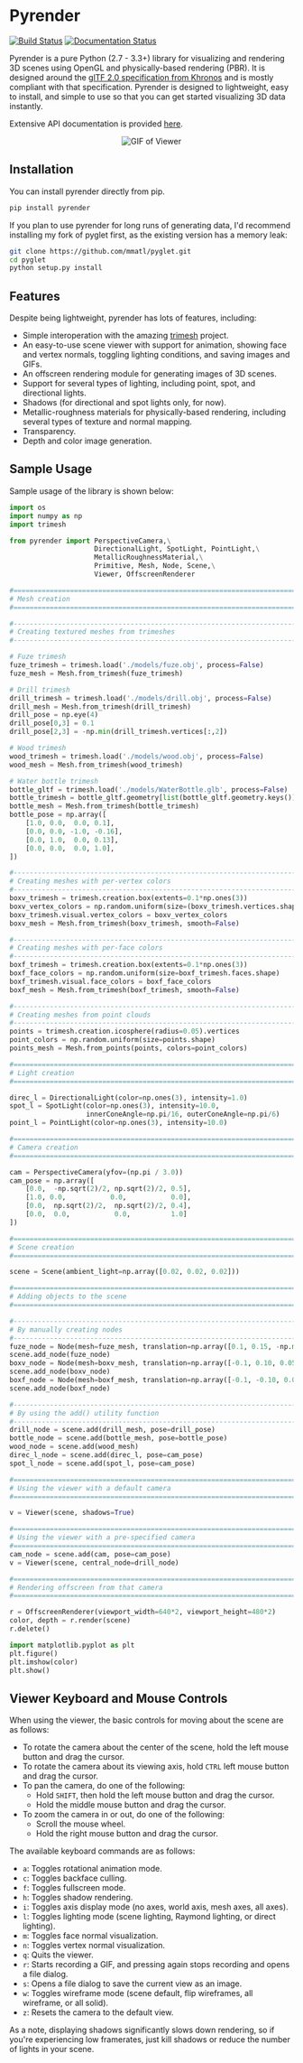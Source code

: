 # Pyrender

[![Build Status](https://travis-ci.org/mmatl/pyrender.svg?branch=master)](https://travis-ci.org/mmatl/pyrender)
[![Documentation Status](https://readthedocs.org/projects/pyrender/badge/?version=latest)](https://pyrender.readthedocs.io/en/latest/?badge=latest)

Pyrender is a pure Python (2.7 - 3.3+) library for visualizing and rendering
3D scenes using OpenGL and physically-based rendering (PBR).
It is designed around the [glTF 2.0 specification from
Khronos](https://www.khronos.org/gltf/) and is mostly compliant with that
specification.
Pyrender is designed to lightweight, easy to install, and simple to use so that
you can get started visualizing 3D data instantly.

Extensive API documentation is provided [here](https://pyrender.readthedocs.io/en/latest/).

<p align="center">
  <img src="https://github.com/mmatl/pyrender/blob/master/docs/source/_static/rotation.gif?raw=true" alt="GIF of Viewer"/>
</p>

## Installation
You can install pyrender directly from pip.

```bash
pip install pyrender
```

If you plan to use pyrender for long runs of generating data, I'd recommend
installing my fork of pyglet first, as the existing version has a memory leak:

```bash
git clone https://github.com/mmatl/pyglet.git
cd pyglet
python setup.py install
```

## Features

Despite being lightweight, pyrender has lots of features, including:

* Simple interoperation with the amazing [trimesh](https://github.com/mikedh/trimesh) project.
* An easy-to-use scene viewer with support for animation, showing face and vertex
normals, toggling lighting conditions, and saving images and GIFs.
* An offscreen rendering module for generating images of 3D scenes.
* Support for several types of lighting, including point, spot, and directional
lights.
* Shadows (for directional and spot lights only, for now).
* Metallic-roughness materials for physically-based rendering, including several
types of texture and normal mapping.
* Transparency.
* Depth and color image generation.

## Sample Usage
Sample usage of the library is shown below:

```python
import os
import numpy as np
import trimesh

from pyrender import PerspectiveCamera,\
                     DirectionalLight, SpotLight, PointLight,\
                     MetallicRoughnessMaterial,\
                     Primitive, Mesh, Node, Scene,\
                     Viewer, OffscreenRenderer

#==============================================================================
# Mesh creation
#==============================================================================

#------------------------------------------------------------------------------
# Creating textured meshes from trimeshes
#------------------------------------------------------------------------------

# Fuze trimesh
fuze_trimesh = trimesh.load('./models/fuze.obj', process=False)
fuze_mesh = Mesh.from_trimesh(fuze_trimesh)

# Drill trimesh
drill_trimesh = trimesh.load('./models/drill.obj', process=False)
drill_mesh = Mesh.from_trimesh(drill_trimesh)
drill_pose = np.eye(4)
drill_pose[0,3] = 0.1
drill_pose[2,3] = -np.min(drill_trimesh.vertices[:,2])

# Wood trimesh
wood_trimesh = trimesh.load('./models/wood.obj', process=False)
wood_mesh = Mesh.from_trimesh(wood_trimesh)

# Water bottle trimesh
bottle_gltf = trimesh.load('./models/WaterBottle.glb', process=False)
bottle_trimesh = bottle_gltf.geometry[list(bottle_gltf.geometry.keys())[0]]
bottle_mesh = Mesh.from_trimesh(bottle_trimesh)
bottle_pose = np.array([
    [1.0, 0.0,  0.0, 0.1],
    [0.0, 0.0, -1.0, -0.16],
    [0.0, 1.0,  0.0, 0.13],
    [0.0, 0.0,  0.0, 1.0],
])

#------------------------------------------------------------------------------
# Creating meshes with per-vertex colors
#------------------------------------------------------------------------------
boxv_trimesh = trimesh.creation.box(extents=0.1*np.ones(3))
boxv_vertex_colors = np.random.uniform(size=(boxv_trimesh.vertices.shape))
boxv_trimesh.visual.vertex_colors = boxv_vertex_colors
boxv_mesh = Mesh.from_trimesh(boxv_trimesh, smooth=False)

#------------------------------------------------------------------------------
# Creating meshes with per-face colors
#------------------------------------------------------------------------------
boxf_trimesh = trimesh.creation.box(extents=0.1*np.ones(3))
boxf_face_colors = np.random.uniform(size=boxf_trimesh.faces.shape)
boxf_trimesh.visual.face_colors = boxf_face_colors
boxf_mesh = Mesh.from_trimesh(boxf_trimesh, smooth=False)

#------------------------------------------------------------------------------
# Creating meshes from point clouds
#------------------------------------------------------------------------------
points = trimesh.creation.icosphere(radius=0.05).vertices
point_colors = np.random.uniform(size=points.shape)
points_mesh = Mesh.from_points(points, colors=point_colors)

#==============================================================================
# Light creation
#==============================================================================

direc_l = DirectionalLight(color=np.ones(3), intensity=1.0)
spot_l = SpotLight(color=np.ones(3), intensity=10.0,
                   innerConeAngle=np.pi/16, outerConeAngle=np.pi/6)
point_l = PointLight(color=np.ones(3), intensity=10.0)

#==============================================================================
# Camera creation
#==============================================================================

cam = PerspectiveCamera(yfov=(np.pi / 3.0))
cam_pose = np.array([
    [0.0,  -np.sqrt(2)/2, np.sqrt(2)/2, 0.5],
    [1.0, 0.0,           0.0,           0.0],
    [0.0,  np.sqrt(2)/2,  np.sqrt(2)/2, 0.4],
    [0.0,  0.0,           0.0,          1.0]
])

#==============================================================================
# Scene creation
#==============================================================================

scene = Scene(ambient_light=np.array([0.02, 0.02, 0.02]))

#==============================================================================
# Adding objects to the scene
#==============================================================================

#------------------------------------------------------------------------------
# By manually creating nodes
#------------------------------------------------------------------------------
fuze_node = Node(mesh=fuze_mesh, translation=np.array([0.1, 0.15, -np.min(fuze_trimesh.vertices[:,2])]))
scene.add_node(fuze_node)
boxv_node = Node(mesh=boxv_mesh, translation=np.array([-0.1, 0.10, 0.05]))
scene.add_node(boxv_node)
boxf_node = Node(mesh=boxf_mesh, translation=np.array([-0.1, -0.10, 0.05]))
scene.add_node(boxf_node)

#------------------------------------------------------------------------------
# By using the add() utility function
#------------------------------------------------------------------------------
drill_node = scene.add(drill_mesh, pose=drill_pose)
bottle_node = scene.add(bottle_mesh, pose=bottle_pose)
wood_node = scene.add(wood_mesh)
direc_l_node = scene.add(direc_l, pose=cam_pose)
spot_l_node = scene.add(spot_l, pose=cam_pose)

#==============================================================================
# Using the viewer with a default camera
#==============================================================================

v = Viewer(scene, shadows=True)

#==============================================================================
# Using the viewer with a pre-specified camera
#==============================================================================
cam_node = scene.add(cam, pose=cam_pose)
v = Viewer(scene, central_node=drill_node)

#==============================================================================
# Rendering offscreen from that camera
#==============================================================================

r = OffscreenRenderer(viewport_width=640*2, viewport_height=480*2)
color, depth = r.render(scene)
r.delete()

import matplotlib.pyplot as plt
plt.figure()
plt.imshow(color)
plt.show()
```

## Viewer Keyboard and Mouse Controls

When using the viewer, the basic controls for moving about the scene are as follows:

* To rotate the camera about the center of the scene, hold the left mouse button and drag the cursor.
* To rotate the camera about its viewing axis, hold `CTRL` left mouse button and drag the cursor.
* To pan the camera, do one of the following:
    * Hold `SHIFT`, then hold the left mouse button and drag the cursor.
    * Hold the middle mouse button and drag the cursor.
* To zoom the camera in or out, do one of the following:
    * Scroll the mouse wheel.
    * Hold the right mouse button and drag the cursor.

The available keyboard commands are as follows:

* `a`: Toggles rotational animation mode.
* `c`: Toggles backface culling.
* `f`: Toggles fullscreen mode.
* `h`: Toggles shadow rendering.
* `i`: Toggles axis display mode (no axes, world axis, mesh axes, all axes).
* `l`: Toggles lighting mode (scene lighting, Raymond lighting, or direct lighting).
* `m`: Toggles face normal visualization.
* `n`: Toggles vertex normal visualization.
* `q`: Quits the viewer.
* `r`: Starts recording a GIF, and pressing again stops recording and opens a file dialog.
* `s`: Opens a file dialog to save the current view as an image.
* `w`: Toggles wireframe mode (scene default, flip wireframes, all wireframe, or all solid).
* `z`: Resets the camera to the default view.

As a note, displaying shadows significantly slows down rendering, so if you're
experiencing low framerates, just kill shadows or reduce the number of lights in
your scene.
